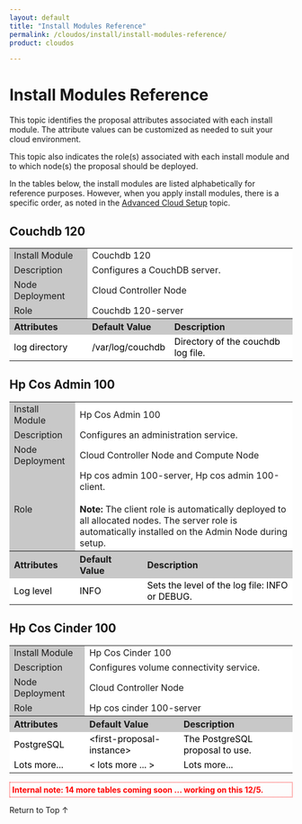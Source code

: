 ```yaml
---
layout: default
title: "Install Modules Reference"
permalink: /cloudos/install/install-modules-reference/
product: cloudos

---
```


<a name="_top"> </a>

<script> 

function PageRefresh { 
 onLoad="window.refresh"
 }
 
 PageRefresh();
 
</script>


# Install Modules Reference

This topic identifies the proposal attributes associated with each install module. The attribute values can be customized as needed to suit your cloud environment.

This topic also indicates the role(s) associated with each install module and to which node(s) the proposal should be deployed.

In the tables below, the install modules are listed alphabetically for reference purposes.  However, when you apply install modules, there is a specific order, as 
noted in the [Advanced Cloud Setup](/cloudos/advanced-cloud-setup/) topic.

## Couchdb 120

<table style="text-align: left; vertical-align: top;">

<tr>
<td style="background-color: #C8C8C8;"> Install Module </td> 
<td colspan="2" style="background-color: white;"> Couchdb 120 </td>
</tr>

<tr>
<td style="background-color: #C8C8C8;"> Description </td> 
<td colspan="2" style="background-color: white;"> Configures a CouchDB server. </td>
</tr>

<tr>
<td style="background-color: #C8C8C8;"> Node Deployment </td> 
<td colspan="2" style="background-color: white;"> Cloud Controller Node </td>
</tr>

<tr>
<td style="background-color: #C8C8C8;"> Role </td> 
<td colspan="2" style="background-color: white;"> Couchdb 120-server </td>
</tr>

<tr style="background-color: #C8C8C8;">
<th> Attributes </th> 
<th> Default Value </th>
<th> Description </th>
</tr>

<tr style="background-color: white; color: black;">
<td> log directory </td> 
<td> /var/log/couchdb </td>
<td> Directory of the couchdb log file. </td>
</tr>

</table>


## Hp Cos Admin 100

<table style="text-align: left; vertical-align: top;">

<tr>
<td style="background-color: #C8C8C8;"> Install Module </td> 
<td colspan="2" style="background-color: white;"> Hp Cos Admin 100 </td>
</tr>

<tr>
<td style="background-color: #C8C8C8;"> Description </td> 
<td colspan="2" style="background-color: white;"> Configures an administration service. </td>
</tr>

<tr>
<td style="background-color: #C8C8C8;"> Node Deployment </td> 
<td colspan="2" style="background-color: white;"> Cloud Controller Node and Compute Node </td>
</tr>

<tr>
<td style="background-color: #C8C8C8;"> Role </td> 
<td colspan="2" style="background-color: white;"> Hp cos admin 100-server, Hp cos admin 100-client. <br /> <br /> 
<b> Note: </b> The client role is automatically deployed to all allocated nodes. The server role is automatically installed on the Admin Node during setup. </td>
</tr>

<tr style="background-color: #C8C8C8;">
<th> Attributes </th> 
<th> Default Value </th>
<th> Description </th>
</tr>

<tr style="background-color: white; color: black;">
<td> Log level </td> 
<td> INFO </td>
<td> Sets the level of the log file: INFO or DEBUG. </td>
</tr>

</table>

## Hp Cos Cinder 100

<table style="text-align: left; vertical-align: top;">

<tr>
<td style="background-color: #C8C8C8;"> Install Module </td> 
<td colspan="2" style="background-color: white;"> Hp Cos Cinder 100 </td>
</tr>

<tr>
<td style="background-color: #C8C8C8;"> Description </td> 
<td colspan="2" style="background-color: white;"> Configures volume connectivity service. </td>
</tr>

<tr>
<td style="background-color: #C8C8C8;"> Node Deployment </td> 
<td colspan="2" style="background-color: white;"> Cloud Controller Node </td>
</tr>

<tr>
<td style="background-color: #C8C8C8;"> Role </td> 
<td colspan="2" style="background-color: white;"> Hp cos cinder 100-server </td>
</tr>

<tr style="background-color: #C8C8C8;">
<th> Attributes </th> 
<th> Default Value </th>
<th> Description </th>
</tr>

<tr style="background-color: white; color: black;">
<td> PostgreSQL </td> 
<td> &lt;first-proposal-instance> </td>
<td> The PostgreSQL proposal to use. </td>
</tr>

<tr style="background-color: white; color: black;">
<td> Lots more... </td> 
<td> &lt; lots more ... > </td>
<td> Lots more... </td>
</tr>

</table>

<p style="color: red; font-weight: bold; padding: 4px 4px 4px 4px; border: 1px dotted;"> Internal note: 14 more tables coming soon ... working on this 12/5. </p>

<a href="#_top" style="padding:14px 0px 14px 0px; text-decoration: none;"> Return to Top &#8593; </a>

